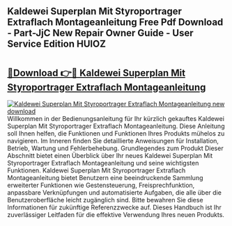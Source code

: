 ## Kaldewei Superplan Mit Styroportrager Extraflach Montageanleitung Free Pdf Download - Part-JjC New Repair Owner Guide - User Service Edition HUlOZ

# <h2><a href="http://df79eb.blite.top/?on=Kaldewei+Superplan+Mit+Styroportrager+Extraflach+Montageanleitung">🔗Download 👉🔴 Kaldewei Superplan Mit Styroportrager Extraflach Montageanleitung</a></h2>

[![Kaldewei Superplan Mit Styroportrager Extraflach Montageanleitung new download](https://i.imgur.com/lujVjoI.png)](http://df79eb.blite.top/?on=Kaldewei+Superplan+Mit+Styroportrager+Extraflach+Montageanleitung)
Willkommen in der Bedienungsanleitung für Ihr kürzlich gekauftes Kaldewei Superplan Mit Styroportrager Extraflach Montageanleitung. Diese Anleitung soll Ihnen helfen, die Funktionen und Funktionen Ihres Produkts mühelos zu navigieren. Im Inneren finden Sie detaillierte Anweisungen für Installation, Betrieb, Wartung und Fehlerbehebung. Grundlegendes zum Produkt Dieser Abschnitt bietet einen Überblick über Ihr neues Kaldewei Superplan Mit Styroportrager Extraflach Montageanleitung und seine wichtigsten Funktionen. Kaldewei Superplan Mit Styroportrager Extraflach Montageanleitung bietet Benutzern eine beeindruckende Sammlung erweiterter Funktionen wie Gestensteuerung, Freisprechfunktion, anpassbare Verknüpfungen und automatisierte Aufgaben, die alle über die Benutzeroberfläche leicht zugänglich sind. Bitte bewahren Sie diese Informationen für zukünftige Referenzzwecke auf. Dieses Handbuch ist Ihr zuverlässiger Leitfaden für die effektive Verwendung Ihres neuen Produkts.

